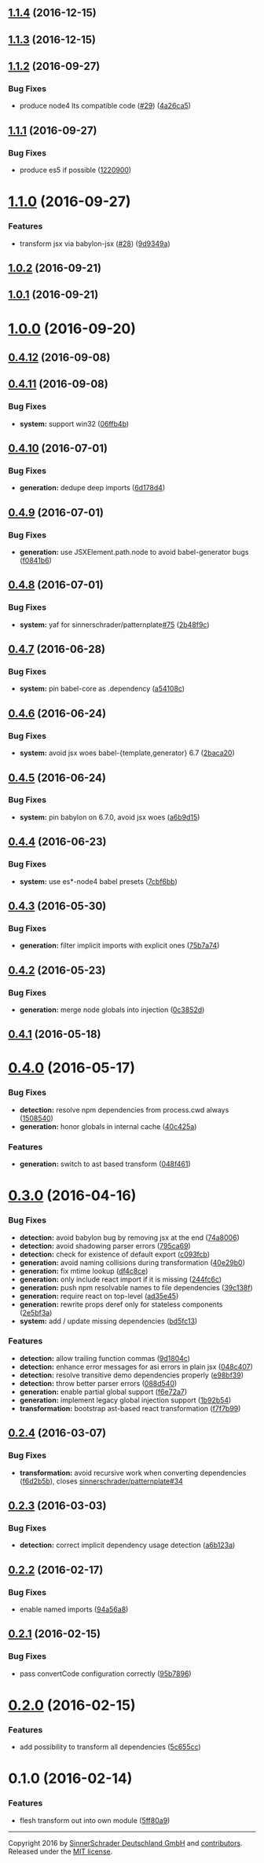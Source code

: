<a name="1.1.4"></a>
## [1.1.4](https://github.com/sinnerschrader/patternplate-transform-react/compare/v1.1.2...v1.1.4) (2016-12-15)



<a name="1.1.3"></a>
## [1.1.3](https://github.com/sinnerschrader/patternplate-transform-react/compare/v1.1.2...v1.1.3) (2016-12-15)



<a name="1.1.2"></a>
## [1.1.2](https://github.com/sinnerschrader/patternplate-transform-react/compare/v1.1.1...v1.1.2) (2016-09-27)


### Bug Fixes

* produce node4 lts compatible code ([#29](https://github.com/sinnerschrader/patternplate-transform-react/issues/29)) ([4a26ca5](https://github.com/sinnerschrader/patternplate-transform-react/commit/4a26ca5))



<a name="1.1.1"></a>
## [1.1.1](https://github.com/sinnerschrader/patternplate-transform-react/compare/v1.1.0...v1.1.1) (2016-09-27)


### Bug Fixes

* produce es5 if possible ([1220900](https://github.com/sinnerschrader/patternplate-transform-react/commit/1220900))



<a name="1.1.0"></a>
# [1.1.0](https://github.com/sinnerschrader/patternplate-transform-react/compare/v1.0.2...v1.1.0) (2016-09-27)


### Features

* transform jsx via babylon-jsx ([#28](https://github.com/sinnerschrader/patternplate-transform-react/issues/28)) ([9d9349a](https://github.com/sinnerschrader/patternplate-transform-react/commit/9d9349a))



<a name="1.0.2"></a>
## [1.0.2](https://github.com/sinnerschrader/patternplate-transform-react/compare/v1.0.1...v1.0.2) (2016-09-21)



<a name="1.0.1"></a>
## [1.0.1](https://github.com/sinnerschrader/patternplate-transform-react/compare/v1.0.0...v1.0.1) (2016-09-21)



<a name="1.0.0"></a>
# [1.0.0](https://github.com/sinnerschrader/patternplate-transform-react/compare/v0.4.12...v1.0.0) (2016-09-20)



<a name="0.4.12"></a>
## [0.4.12](https://github.com/sinnerschrader/patternplate-transform-react/compare/v0.4.11...v0.4.12) (2016-09-08)



<a name="0.4.11"></a>
## [0.4.11](https://github.com/sinnerschrader/patternplate-transform-react/compare/v0.4.10...v0.4.11) (2016-09-08)


### Bug Fixes

* **system:** support win32 ([06ffb4b](https://github.com/sinnerschrader/patternplate-transform-react/commit/06ffb4b))



<a name="0.4.10"></a>
## [0.4.10](https://github.com/sinnerschrader/patternplate-transform-react/compare/v0.4.9...v0.4.10) (2016-07-01)


### Bug Fixes

* **generation:** dedupe deep imports ([6d178d4](https://github.com/sinnerschrader/patternplate-transform-react/commit/6d178d4))



<a name="0.4.9"></a>
## [0.4.9](https://github.com/sinnerschrader/patternplate-transform-react/compare/v0.4.8...v0.4.9) (2016-07-01)


### Bug Fixes

* **generation:** use JSXElement.path.node to avoid babel-generator bugs ([f0841b6](https://github.com/sinnerschrader/patternplate-transform-react/commit/f0841b6))



<a name="0.4.8"></a>
## [0.4.8](https://github.com/sinnerschrader/patternplate-transform-react/compare/v0.4.7...v0.4.8) (2016-07-01)


### Bug Fixes

* **system:** yaf for sinnerschrader/patternplate[#75](https://github.com/sinnerschrader/patternplate-transform-react/issues/75) ([2b48f9c](https://github.com/sinnerschrader/patternplate-transform-react/commit/2b48f9c))



<a name="0.4.7"></a>
## [0.4.7](https://github.com/sinnerschrader/patternplate-transform-react/compare/v0.4.6...v0.4.7) (2016-06-28)


### Bug Fixes

* **system:** pin babel-core as .dependency ([a54108c](https://github.com/sinnerschrader/patternplate-transform-react/commit/a54108c))



<a name="0.4.6"></a>
## [0.4.6](https://github.com/sinnerschrader/patternplate-transform-react/compare/v0.4.5...v0.4.6) (2016-06-24)


### Bug Fixes

* **system:** avoid jsx woes babel-{template,generator} 6.7 ([2baca20](https://github.com/sinnerschrader/patternplate-transform-react/commit/2baca20))



<a name="0.4.5"></a>
## [0.4.5](https://github.com/sinnerschrader/patternplate-transform-react/compare/v0.4.4...v0.4.5) (2016-06-24)


### Bug Fixes

* **system:** pin babylon on 6.7.0, avoid jsx woes ([a6b9d15](https://github.com/sinnerschrader/patternplate-transform-react/commit/a6b9d15))



<a name="0.4.4"></a>
## [0.4.4](https://github.com/sinnerschrader/patternplate-transform-react/compare/v0.4.3...v0.4.4) (2016-06-23)


### Bug Fixes

* **system:** use es*-node4 babel presets ([7cbf6bb](https://github.com/sinnerschrader/patternplate-transform-react/commit/7cbf6bb))



<a name="0.4.3"></a>
## [0.4.3](https://github.com/sinnerschrader/patternplate-transform-react/compare/v0.4.2...v0.4.3) (2016-05-30)


### Bug Fixes

* **generation:** filter implicit imports with explicit ones ([75b7a74](https://github.com/sinnerschrader/patternplate-transform-react/commit/75b7a74))



<a name="0.4.2"></a>
## [0.4.2](https://github.com/sinnerschrader/patternplate-transform-react/compare/v0.4.1...v0.4.2) (2016-05-23)


### Bug Fixes

* **generation:** merge node globals into injection ([0c3852d](https://github.com/sinnerschrader/patternplate-transform-react/commit/0c3852d))



<a name="0.4.1"></a>
## [0.4.1](https://github.com/sinnerschrader/patternplate-transform-react/compare/v0.4.0...v0.4.1) (2016-05-18)




<a name="0.4.0"></a>
# [0.4.0](https://github.com/sinnerschrader/patternplate-transform-react/compare/v0.2.4...v0.4.0) (2016-05-17)


### Bug Fixes

* **detection:** resolve npm dependencies from process.cwd always ([1508540](https://github.com/sinnerschrader/patternplate-transform-react/commit/1508540))
* **generation:** honor globals in internal cache ([40c425a](https://github.com/sinnerschrader/patternplate-transform-react/commit/40c425a))

### Features

* **generation:** switch to ast based transform ([048f461](https://github.com/sinnerschrader/patternplate-transform-react/commit/048f461))



<a name="0.3.0"></a>
# [0.3.0](https://github.com/sinnerschrader/patternplate-transform-react/compare/v0.2.3...v0.3.0) (2016-04-16)
### Bug Fixes

* **detection:** avoid babylon bug by removing jsx at the end ([74a8006](https://github.com/sinnerschrader/patternplate-transform-react/commit/74a8006))
* **detection:** avoid shadowing parser errors ([795ca69](https://github.com/sinnerschrader/patternplate-transform-react/commit/795ca69))
* **detection:** check for existence of default export ([c093fcb](https://github.com/sinnerschrader/patternplate-transform-react/commit/c093fcb))
* **generation:** avoid naming collisions during transformation ([40e29b0](https://github.com/sinnerschrader/patternplate-transform-react/commit/40e29b0))
* **generation:** fix mtime lookup ([df4c8ce](https://github.com/sinnerschrader/patternplate-transform-react/commit/df4c8ce))
* **generation:** only include react import if it is missing ([244fc6c](https://github.com/sinnerschrader/patternplate-transform-react/commit/244fc6c))
* **generation:** push npm resolvable names to file dependencies ([39c138f](https://github.com/sinnerschrader/patternplate-transform-react/commit/39c138f))
* **generation:** require react on top-level ([ad35e45](https://github.com/sinnerschrader/patternplate-transform-react/commit/ad35e45))
* **generation:** rewrite props deref only for stateless components ([2e5bf3a](https://github.com/sinnerschrader/patternplate-transform-react/commit/2e5bf3a))
* **system:** add / update missing dependencies ([bd5fc13](https://github.com/sinnerschrader/patternplate-transform-react/commit/bd5fc13))

### Features

* **detection:** allow trailing function commas ([9d1804c](https://github.com/sinnerschrader/patternplate-transform-react/commit/9d1804c))
* **detection:** enhance error messages for asi errors in plain jsx ([048c407](https://github.com/sinnerschrader/patternplate-transform-react/commit/048c407))
* **detection:** resolve transitive demo dependencies properly ([e98bf39](https://github.com/sinnerschrader/patternplate-transform-react/commit/e98bf39))
* **detection:** throw better parser errors ([088d540](https://github.com/sinnerschrader/patternplate-transform-react/commit/088d540))
* **generation:** enable partial global support ([f6e72a7](https://github.com/sinnerschrader/patternplate-transform-react/commit/f6e72a7))
* **generation:** implement legacy global injection support ([1b92b54](https://github.com/sinnerschrader/patternplate-transform-react/commit/1b92b54))
* **transformation:** bootstrap ast-based react transformation ([f7f7b99](https://github.com/sinnerschrader/patternplate-transform-react/commit/f7f7b99))

<a name="0.2.4"></a>
## [0.2.4](https://github.com/sinnerschrader/patternplate-transform-react/compare/v0.2.3...v0.2.4) (2016-03-07)
### Bug Fixes

* **transformation:** avoid recursive work when converting dependencies ([f6d2b5b](https://github.com/sinnerschrader/patternplate-transform-react/commit/f6d2b5b)), closes [sinnerschrader/patternplate#34](https://github.com/sinnerschrader/patternplate/issues/34)

<a name="0.2.3"></a>
## [0.2.3](https://github.com/sinnerschrader/patternplate-transform-react/compare/v0.2.2...v0.2.3) (2016-03-03)


### Bug Fixes

* **detection:** correct implicit dependency usage detection ([a6b123a](https://github.com/sinnerschrader/patternplate-transform-react/commit/a6b123a))



<a name="0.2.2"></a>
## [0.2.2](https://github.com/sinnerschrader/patternplate-transform-react/compare/v0.2.1...v0.2.2) (2016-02-17)


### Bug Fixes

* enable named imports ([94a56a8](https://github.com/sinnerschrader/patternplate-transform-react/commit/94a56a8))



<a name="0.2.1"></a>
## [0.2.1](https://github.com/sinnerschrader/patternplate-transform-react/compare/v0.2.0...v0.2.1) (2016-02-15)


### Bug Fixes

* pass convertCode configuration correctly ([95b7896](https://github.com/sinnerschrader/patternplate-transform-react/commit/95b7896))



<a name="0.2.0"></a>
# [0.2.0](https://github.com/sinnerschrader/patternplate-transform-react/compare/v0.1.0...v0.2.0) (2016-02-15)


### Features

* add possibility to transform all dependencies ([5c655cc](https://github.com/sinnerschrader/patternplate-transform-react/commit/5c655cc))



<a name="0.1.0"></a>
# 0.1.0 (2016-02-14)


### Features

* flesh transform out into own module ([5ff80a9](https://github.com/sinnerschrader/patternplate-transform-react/commit/5ff80a9))




---
Copyright 2016 by [SinnerSchrader Deutschland GmbH](https://github.com/sinnerschrader) and [contributors](./graphs/contributors). Released under the [MIT license]('./license.md').
